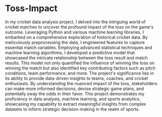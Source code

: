 # Toss-Impact
In my cricket data analysis project, I delved into the intriguing world of cricket matches to uncover the profound impact of the toss on the game's outcome.
Leveraging Python and various machine learning libraries, I embarked on a comprehensive exploration of historical cricket data. By meticulously preprocessing the data, 
I engineered features to capture essential match variables. Employing advanced statistical techniques and machine learning algorithms, I developed a predictive model 
that showcased the intricate relationship between the toss result and match results. This model not only quantified the influence of winning the toss on winning the 
match but also identified key contributing factors such as pitch conditions, team performance, and more.
The project's significance lies in its ability to provide data-driven insights to teams, coaches, and cricket enthusiasts.
By understanding the nuanced impact of the toss, stakeholders can make more informed decisions, devise strategic game plans, and potentially sway the odds in their favor.
This project demonstrates my proficiency in data analysis, machine learning, and sports analytics, showcasing my capability to extract meaningful insights from complex 
datasets to inform strategic decision-making in the realm of sports.
